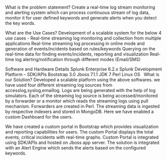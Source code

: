 What is the problem statement?
Create a real-time log stream monitoring and alerting system which can process continuous stream of log data, monitor it for user defined keywords and generate alerts when you detect the key words. 

What are the Use Cases?
Development of a scalable system for the below 4 use cases -
Real-time streaming log monitoring and collection from multiple applications
Real-time streaming log processing in online mode and generation of events/incidents based on rules/keywords
Querying on the real-time data for finding events/incidents, reporting and visualization
Real-time log alerting/notification through different modes (Email/SMS) 

Software and Hardware Details
Splunk Enterprise 6.2.x
Splunk Development Platform – SDK/APIs
Bootstrap 3.0
Jboss 7.1.1
JDK 7
Perl
Linux OS
 
What is our Solution?
Developed a scalable platform using the above softwares. we have used four different streaming log sources from accesslog,syslog,emaillog. Logs are being generated with the help of log simulators. Each of the streaming log source is being accessed/monitored by a forwarder or a monitor which reads the streaming logs using pull mechanism. Forwarders are created in Perl. The streaming data is ingested by respective indexers and stored in MongoDB. Here we have enabled a custom Dashboard for the users.

We have created a custom portal in Bootstrap which provides visualization and reporting capabilities for users. The custom Portal displays the total events, critical incidents with real-time graphs. Custom Portal is integrated using SDK/APIs and hosted on Jboss app server.  The solution is integrated with an Alert Engine which sends the alerts based on the configured keywords.
